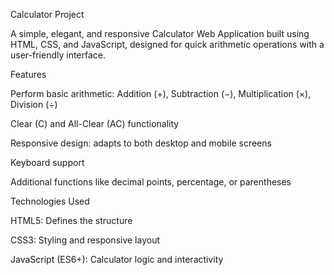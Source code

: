 Calculator Project

A simple, elegant, and responsive Calculator Web Application built using HTML, CSS, and JavaScript, designed for quick arithmetic operations with a user-friendly interface.


Features


Perform basic arithmetic: Addition (+), Subtraction (−), Multiplication (×), Division (÷)

Clear (C) and All-Clear (AC) functionality

Responsive design: adapts to both desktop and mobile screens

Keyboard support 

Additional functions like decimal points, percentage, or parentheses 



Technologies Used


HTML5: Defines the structure

CSS3: Styling and responsive layout

JavaScript (ES6+): Calculator logic and interactivity
